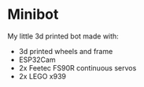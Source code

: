 # Minibot

My little 3d printed bot made with:

* 3d printed wheels and frame
* ESP32Cam
* 2x Feetec FS90R continuous servos
* 2x LEGO x939
